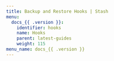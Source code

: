 ```yaml
---
title: Backup and Restore Hooks | Stash
menu:
  docs_{{ .version }}:
    identifier: hooks
    name: Hooks
    parent: latest-guides
    weight: 115
menu_name: docs_{{ .version }}
---
```

